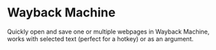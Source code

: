 # Wayback Machine

Quickly open and save one or multiple webpages in Wayback Machine, works with selected text (perfect for a hotkey) or as an argument.
